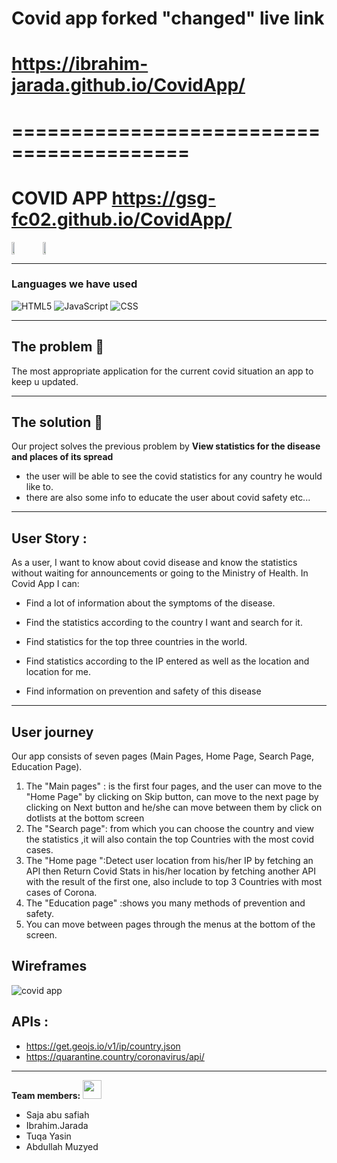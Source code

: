 # Covid app forked "changed" live link
# https://ibrahim-jarada.github.io/CovidApp/
# =========================================
# COVID APP https://gsg-fc02.github.io/CovidApp/
<div style="display:flex;">
<IMG src="https://camo.githubusercontent.com/3e2ea701e0014e69cd14ec62c14f569a3ff9bff9/68747470733a2f2f63646e2e6c6f776769662e636f6d2f66756c6c2f366561653766643762636365326335612d736e6170652d6769662d6f6e2d74756d626c722e676966" style="display : inline;" width=10%>
 <IMG src="https://camo.githubusercontent.com/3e2ea701e0014e69cd14ec62c14f569a3ff9bff9/68747470733a2f2f63646e2e6c6f776769662e636f6d2f66756c6c2f366561653766643762636365326335612d736e6170652d6769662d6f6e2d74756d626c722e676966" style="display : inline;" width=10%>
  </div>


---

### Languages we have used 

![HTML5](https://img.shields.io/badge/-HTML5-000000?style=flat&logo=HTML5)
![JavaScript](https://img.shields.io/badge/-JavaScript-000000?style=flat&logo=javascript)
![CSS](https://img.shields.io/badge/-CSS-000000?style=flat&logo=css3&logoColor=00599C)

---


## The problem :scroll:

The most appropriate application for the current covid situation an app to keep u updated.

---


## The solution 🤞

Our project solves the previous problem by **View statistics for the disease and places of its spread**
- the user will be able to see the covid statistics for any country he would like to.
- there are also some info to educate the user about covid safety etc...

 --- 
##  User Story : 
As a user, I want to know about covid disease and know the statistics without waiting for announcements or going to the Ministry of Health. In Covid App I can:

* Find a lot of information about the symptoms of the disease.

* Find the statistics according to the country I want and search for it.

* Find statistics for the top three countries in the world.

* Find statistics according to the IP entered as well as the location and location for me.

* Find information on prevention and safety of this disease
---
## User journey 


Our app consists of seven pages (Main Pages, Home Page, Search Page, Education Page).

1. The "Main pages" : is the first four pages, and the user can move to the "Home Page" by clicking on Skip button, can move to the next page by clicking on Next button and he/she can move between them by click on dotlists at the bottom screen
2. The "Search page": from which you can choose the country and view the statistics ,it will also contain the top  Countries with the most covid cases. 
3. The "Home page ":Detect user location from his/her IP by fetching an API then Return Covid Stats in his/her location by fetching another API with the result of the first one, also include to top 3 Countries with most cases of Corona. 
4. The "Education page" :shows you many methods of prevention and safety. 
5. You can move between pages through the menus at the bottom of the screen.
 
## Wireframes
![covid app](https://media.giphy.com/media/x5Le2GE4b7gTNlM88w/giphy.gif)
## APIs :
- https://get.geojs.io/v1/ip/country.json
- https://quarantine.country/coronavirus/api/

---

**Team members:** <img src="https://raw.githubusercontent.com/verma-anushka/verma-anushka/master/gifs/wave.gif" width="30px">

- Saja abu safiah
- Ibrahim.Jarada
- Tuqa Yasin
- Abdullah Muzyed


